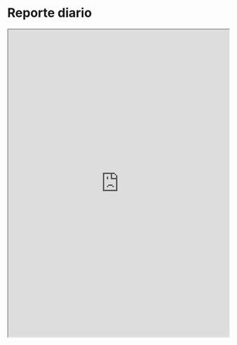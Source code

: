 # Reporte diario 

<iframe src="https://github.com/pandemiaventana/pandemiaventana/raw/main/out/diario/pdf/ult/ult.pdf" width="100%" height="700px">
</iframe>

